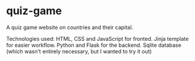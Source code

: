 # quiz-game
A quiz game website on countries and their capital.

Technologies used:
HTML, CSS and JavaScript for fronted.
Jinja template for easier workflow.
Python and Flask for the backend.
Sqlite database (which wasn't entirely necessary, but I wanted to try it out)
